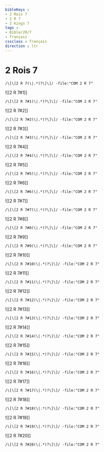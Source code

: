 ```yaml
---
bibleKeys : 
- 2 Rois 7
- 2 R 7
- 2 Kings 7
tags : 
- Bible/2R/7
- français
cssclass : français
direction : ltr
---
```


# 2 Rois 7

```query
/\[\[2 R 7(\|.*)?\]\]/ -file:"COM 2 R 7"
```



![[2 R 7#1]]

```query
/\[\[2 R 7#1(\|.*)?\]\]/ -file:"COM 2 R 7"
```

![[2 R 7#2]]

```query
/\[\[2 R 7#2(\|.*)?\]\]/ -file:"COM 2 R 7"
```

![[2 R 7#3]]

```query
/\[\[2 R 7#3(\|.*)?\]\]/ -file:"COM 2 R 7"
```

![[2 R 7#4]]

```query
/\[\[2 R 7#4(\|.*)?\]\]/ -file:"COM 2 R 7"
```

![[2 R 7#5]]

```query
/\[\[2 R 7#5(\|.*)?\]\]/ -file:"COM 2 R 7"
```

![[2 R 7#6]]

```query
/\[\[2 R 7#6(\|.*)?\]\]/ -file:"COM 2 R 7"
```

![[2 R 7#7]]

```query
/\[\[2 R 7#7(\|.*)?\]\]/ -file:"COM 2 R 7"
```

![[2 R 7#8]]

```query
/\[\[2 R 7#8(\|.*)?\]\]/ -file:"COM 2 R 7"
```

![[2 R 7#9]]

```query
/\[\[2 R 7#9(\|.*)?\]\]/ -file:"COM 2 R 7"
```

![[2 R 7#10]]

```query
/\[\[2 R 7#10(\|.*)?\]\]/ -file:"COM 2 R 7"
```

![[2 R 7#11]]

```query
/\[\[2 R 7#11(\|.*)?\]\]/ -file:"COM 2 R 7"
```

![[2 R 7#12]]

```query
/\[\[2 R 7#12(\|.*)?\]\]/ -file:"COM 2 R 7"
```

![[2 R 7#13]]

```query
/\[\[2 R 7#13(\|.*)?\]\]/ -file:"COM 2 R 7"
```

![[2 R 7#14]]

```query
/\[\[2 R 7#14(\|.*)?\]\]/ -file:"COM 2 R 7"
```

![[2 R 7#15]]

```query
/\[\[2 R 7#15(\|.*)?\]\]/ -file:"COM 2 R 7"
```

![[2 R 7#16]]

```query
/\[\[2 R 7#16(\|.*)?\]\]/ -file:"COM 2 R 7"
```

![[2 R 7#17]]

```query
/\[\[2 R 7#17(\|.*)?\]\]/ -file:"COM 2 R 7"
```

![[2 R 7#18]]

```query
/\[\[2 R 7#18(\|.*)?\]\]/ -file:"COM 2 R 7"
```

![[2 R 7#19]]

```query
/\[\[2 R 7#19(\|.*)?\]\]/ -file:"COM 2 R 7"
```

![[2 R 7#20]]

```query
/\[\[2 R 7#20(\|.*)?\]\]/ -file:"COM 2 R 7"
```

